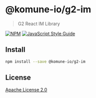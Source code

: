 # @komune-io/g2-im

> G2 React IM Library

[![NPM](https://img.shields.io/npm/v/@komune-io/g2-im.svg)](https://www.npmjs.com/package/@komune-io/g2-im) [![JavaScript Style Guide](https://img.shields.io/badge/code_style-standard-brightgreen.svg)](https://standardjs.com)

## Install

```bash
npm install --save @komune-io/g2-im
```

## License

[Apache License 2.0](https://github.com/apache/.github/blob/main/LICENSE)

